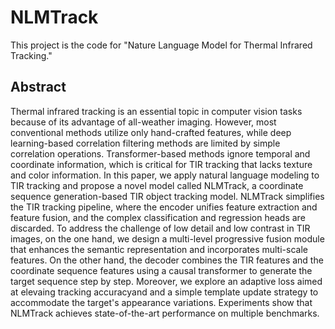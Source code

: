 # NLMTrack
This project is the code for "Nature Language Model for Thermal Infrared Tracking."

## Abstract
Thermal infrared tracking is an essential topic in computer vision tasks because of its advantage of all-weather imaging.
However, most conventional methods utilize only hand-crafted features, while deep learning-based correlation filtering methods are limited by simple correlation operations. Transformer-based methods ignore temporal and coordinate information, which is critical for TIR tracking that lacks texture and color information. 
In this paper, we apply natural language modeling to TIR tracking and propose a novel model called NLMTrack, a coordinate sequence generation-based TIR object tracking model. NLMTrack simplifies the TIR tracking pipeline, where the encoder unifies feature extraction and feature fusion, 
and the complex classification and regression heads are discarded. To address the challenge of low detail and low contrast in TIR images, on the one hand, we design a multi-level progressive fusion module that enhances the semantic representation and incorporates multi-scale features. 
On the other hand, the decoder combines the TIR features and the coordinate sequence features using a causal transformer to generate the target sequence step by step. 
Moreover, we explore an adaptive loss aimed at elevaing tracking accuracyand and a simple template update strategy to accommodate the target's appearance variations. Experiments show that NLMTrack achieves state-of-the-art performance on multiple benchmarks.

